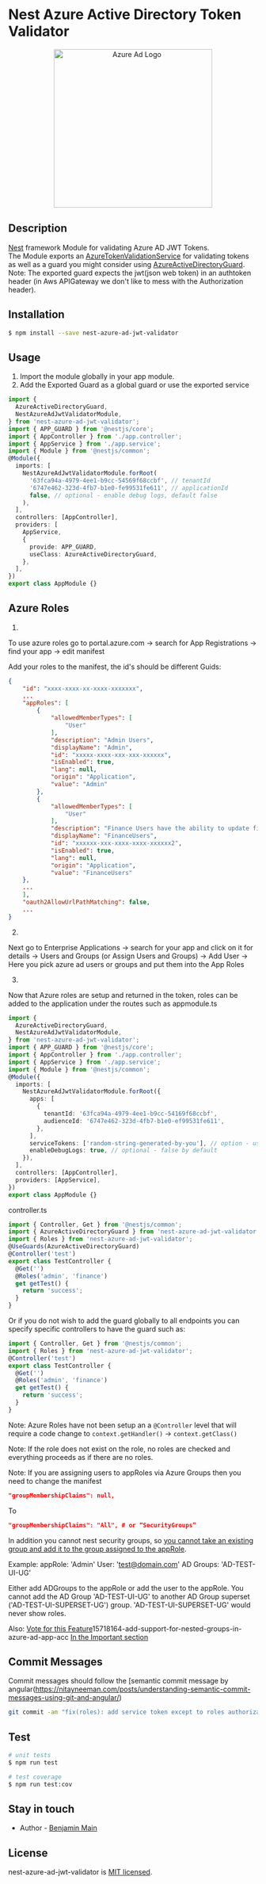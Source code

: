 # Nest Azure Active Directory Token Validator

<p align="center">
  <a href="https://docs.microsoft.com/en-us/azure/active-directory/develop/access-tokens#validating-tokens" target="blank"><img src="./azure-active-directory.svg" width="320" alt="Azure Ad Logo" /></a>
</p>

## Description

[Nest](https://github.com/nestjs/nest) framework Module for validating Azure AD JWT Tokens. <br/>
The Module exports an [AzureTokenValidationService](./src/azure-token-validation/azure-token-validation.service.ts) for validating tokens
as well as a guard you might consider using [AzureActiveDirectoryGuard](./src/guards/zure-active-directory.guard.ts). <br/>
Note: The exported guard expects the jwt(json web token) in an authtoken header (in Aws APIGateway we don't like to mess with the Authorization header).

## Installation

```bash
$ npm install --save nest-azure-ad-jwt-validator
```

## Usage

1. Import the module globally in your app module.
2. Add the Exported Guard as a global guard or use the exported service

```typescript
import {
  AzureActiveDirectoryGuard,
  NestAzureAdJwtValidatorModule,
} from 'nest-azure-ad-jwt-validator';
import { APP_GUARD } from '@nestjs/core';
import { AppController } from './app.controller';
import { AppService } from './app.service';
import { Module } from '@nestjs/common';
@Module({
  imports: [
    NestAzureAdJwtValidatorModule.forRoot(
      '63fca94a-4979-4ee1-b9cc-54569f68ccbf', // tenantId
      '6747e462-323d-4fb7-b1e0-fe99531fe611', // applicationId
      false, // optional - enable debug logs, default false
    ),
  ],
  controllers: [AppController],
  providers: [
    AppService,
    {
      provide: APP_GUARD,
      useClass: AzureActiveDirectoryGuard,
    },
  ],
})
export class AppModule {}
```

## Azure Roles

1.

To use azure roles go to portal.azure.com -> search for App Registrations -> find your app -> edit manifest

Add your roles to the manifest, the id's should be different Guids:

```json
{
	"id": "xxxx-xxxx-xx-xxxx-xxxxxxx",
	...
	"appRoles": [
		{
			"allowedMemberTypes": [
				"User"
			],
			"description": "Admin Users",
			"displayName": "Admin",
			"id": "xxxxx-xxxx-xxx-xxx-xxxxxx",
			"isEnabled": true,
			"lang": null,
			"origin": "Application",
			"value": "Admin"
		},
		{
			"allowedMemberTypes": [
				"User"
			],
			"description": "Finance Users have the ability to update finance data.",
			"displayName": "FinanceUsers",
			"id": "xxxxxx-xxx-xxxx-xxxx-xxxxxx2",
			"isEnabled": true,
			"lang": null,
			"origin": "Application",
			"value": "FinanceUsers"
    },
    ...
	],
	"oauth2AllowUrlPathMatching": false,
	...
}
```

2.

Next go to Enterprise Applications -> search for your app and click on it for details -> Users and Groups (or Assign Users and Groups) -> Add User -> Here you pick azure ad users or groups and put them into the App Roles

3.

Now that Azure roles are setup and returned in the token, roles can be added to the application under the routes such as
appmodule.ts

```ts
import {
  AzureActiveDirectoryGuard,
  NestAzureAdJwtValidatorModule,
} from 'nest-azure-ad-jwt-validator';
import { APP_GUARD } from '@nestjs/core';
import { AppController } from './app.controller';
import { AppService } from './app.service';
import { Module } from '@nestjs/common';
@Module({
  imports: [
    NestAzureAdJwtValidatorModule.forRoot({
      apps: [
        {
          tenantId: '63fca94a-4979-4ee1-b9cc-54169f68ccbf',
          audienceId: '6747e462-323d-4fb7-b1e0-ef99531fe611',
        },
      ],
      serviceTokens: ['random-string-generated-by-you'], // option - used to allow service-to-service communication, ala AWS x-api-key
      enableDebugLogs: true, // optional - false by default
    }),
  ],
  controllers: [AppController],
  providers: [AppService],
})
export class AppModule {}
```

controller.ts

```ts
import { Controller, Get } from '@nestjs/common';
import { AzureActiveDirectoryGuard } from 'nest-azure-ad-jwt-validator';
import { Roles } from 'nest-azure-ad-jwt-validator';
@UseGuards(AzureActiveDirectoryGuard)
@Controller('test')
export class TestController {
  @Get('')
  @Roles('admin', 'finance')
  get getTest() {
    return 'success';
  }
}
```

Or if you do not wish to add the guard globally to all endpoints you can specify specific controllers to have the guard such as:

```ts
import { Controller, Get } from '@nestjs/common';
import { Roles } from 'nest-azure-ad-jwt-validator';
@Controller('test')
export class TestController {
  @Get('')
  @Roles('admin', 'finance')
  get getTest() {
    return 'success';
  }
}
```

Note: Azure Roles have not been setup an a `@Controller` level that will require a code change to `context.getHandler()` -> `context.getClass()`

Note: If the role does not exist on the role, no roles are checked and everything proceeds as if there are no roles.

Note: If you are assigning users to appRoles via Azure Groups then you need to change the manifest

```json
"groupMembershipClaims": null,
```

To

```json
"groupMembershipClaims": "All", # or “SecurityGroups”
```

In addition you cannot nest security groups, so [you cannot take an existing group and add it to the group assigned to the appRole](https://stackoverflow.com/questions/27633510/assign-nested-group-to-role-in-azure-ad-applications-users-and-groups).

Example:
appRole: 'Admin'
User: 'test@domain.com'
AD Groups: 'AD-TEST-UI-UG'

Either add ADGroups to the appRole or add the user to the appRole. You cannot add the AD Group 'AD-TEST-UI-UG' to another AD Group superset ('AD-TEST-UI-SUPERSET-UG') group. 'AD-TEST-UI-SUPERSET-UG' would never show roles.

Also:
[Vote for this Feature](https://feedback.azure.com/forums/169401-azure-active-directory/suggestions/)15718164-add-support-for-nested-groups-in-azure-ad-app-acc
[In the Important section](https://docs.microsoft.com/en-us/azure/active-directory/users-groups-roles/groups-saasapps)

## Commit Messages

Commit messages should follow the [semantic commit message by angular(https://nitayneeman.com/posts/understanding-semantic-commit-messages-using-git-and-angular/)

```bash
git commit -am "fix(roles): add service token except to roles authorization" -m "The roles authorization should not run when the service now token is used because the service token is used when the application has no auth mechanism. Add warning message if user's roles does not match expected role" -m "PR Close #13"
```

## Test

```bash
# unit tests
$ npm run test

# test coverage
$ npm run test:cov
```

## Stay in touch

- Author - [Benjamin Main](mailto:bmain@lumeris.com)

## License

nest-azure-ad-jwt-validator is [MIT licensed](LICENSE).
